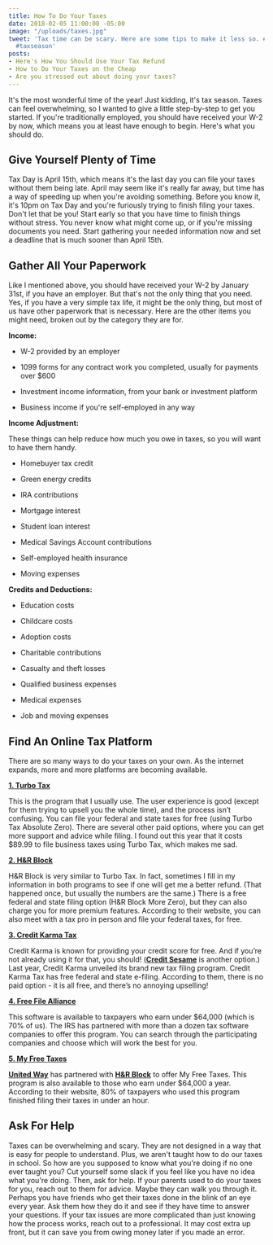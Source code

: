 ```yaml
---
title: How To Do Your Taxes
date: 2018-02-05 11:00:00 -05:00
image: "/uploads/taxes.jpg"
tweet: 'Tax time can be scary. Here are some tips to make it less so. #taxes #money
  #taxseason'
posts:
- Here's How You Should Use Your Tax Refund
- How to Do Your Taxes on the Cheap
- Are you stressed out about doing your taxes?
---
```


It's the most wonderful time of the year! Just kidding, it's tax season. Taxes can feel overwhelming, so I wanted to give a little step-by-step to get you started. If you're traditionally employed, you should have received your W-2 by now, which means you at least have enough to begin. Here's what you should do.

## Give Yourself Plenty of Time

Tax Day is April 15th, which means it's the last day you can file your taxes without them being late. April may seem like it's really far away, but time has a way of speeding up when you're avoiding something. Before you know it, it's 10pm on Tax Day and you're furiously trying to finish filing your taxes. Don't let that be you! Start early so that you have time to finish things without stress. You never know what might come up, or if you're missing documents you need. Start gathering your needed information now and set a deadline that is much sooner than April 15th.

## Gather All Your Paperwork

Like I mentioned above, you should have received your W-2 by January 31st, if you have an employer. But that's not the only thing that you need. Yes, if you have a very simple tax life, it might be the only thing, but most of us have other paperwork that is necessary. Here are the other items you might need, broken out by the category they are for.

**Income:**

* W-2 provided by an employer

* 1099 forms for any contract work you completed, usually for payments over $600

* Investment income information, from your bank or investment platform

* Business income if you're self-employed in any way

**Income Adjustment:**

These things can help reduce how much you owe in taxes, so you will want to have them handy.

* Homebuyer tax credit

* Green energy credits

* IRA contributions

* Mortgage interest

* Student loan interest

* Medical Savings Account contributions

* Self-employed health insurance

* Moving expenses

**Credits and Deductions:**

* Education costs

* Childcare costs

* Adoption costs

* Charitable contributions

* Casualty and theft losses

* Qualified business expenses

* Medical expenses

* Job and moving expenses

## Find An Online Tax Platform

There are so many ways to do your taxes on your own. As the internet expands, more and more platforms are becoming available.

**[1. Turbo Tax](https://turbotax.intuit.com/)**

This is the program that I usually use. The user experience is good (except for them trying to upsell you the whole time), and the process isn’t confusing. You can file your federal and state taxes for free (using Turbo Tax Absolute Zero). There are several other paid options, where you can get more support and advice while filing. I found out this year that it costs $89.99 to file business taxes using Turbo Tax, which makes me sad.

**[2. H&R Block](https://www.hrblock.com/)**

H&R Block is very similar to Turbo Tax. In fact, sometimes I fill in my information in both programs to see if one will get me a better refund. (That happened once, but usually the numbers are the same.) There is a free federal and state filing option (H&R Block More Zero), but they can also charge you for more premium features. According to their website, you can also meet with a tax pro in person and file your federal taxes, for free.

**[3. Credit Karma Tax](https://www.creditkarma.com/tax)**

Credit Karma is known for providing your credit score for free. And if you’re not already using it for that, you should! (**[Credit Sesame](http://creditsesame.go2cloud.org/aff_c?offer_id=23&aff_id=14)** is another option.) Last year, Credit Karma unveiled its brand new tax filing program. Credit Karma Tax has free federal and state e-filing. According to them, there is no paid option - it is all free, and there’s no annoying upselling!

**[4. Free File Alliance](https://www.irs.gov/uac/free-file-do-your-federal-taxes-for-free)**

This software is available to taxpayers who earn under $64,000 (which is 70% of us). The IRS has partnered with more than a dozen tax software companies to offer this program. You can search through the participating companies and choose which will work the best for you.

**[5. My Free Taxes](http://www.unitedway.org/myfreetaxes/)**

**[United Way](http://www.unitedway.org/)** has partnered with **[H&R Block](https://www.hrblock.com/)** to offer My Free Taxes. This program is also available to those who earn under $64,000 a year. According to their website, 80% of taxpayers who used this program finished filing their taxes in under an hour.

## Ask For Help

Taxes can be overwhelming and scary. They are not designed in a way that is easy for people to understand. Plus, we aren't taught how to do our taxes in school. So how are you supposed to know what you're doing if no one ever taught you? Cut yourself some slack if you feel like you have no idea what you're doing. Then, ask for help. If your parents used to do your taxes for you, reach out to them for advice. Maybe they can walk you through it. Perhaps you have friends who get their taxes done in the blink of an eye every year. Ask them how they do it and see if they have time to answer your questions. If your tax issues are more complicated than just knowing how the process works, reach out to a professional. It may cost extra up front, but it can save you from owing money later if you made an error.
